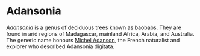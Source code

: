 # Adansonia

_Adansonia_ is a genus of deciduous trees known as baobabs. They are found in arid regions of Madagascar, mainland Africa, Arabia, and Australia. The generic name honours [Michel Adanson](https://fr.wikipedia.org/wiki/Michel_Adanson), the French naturalist and explorer who described Adansonia digitata.